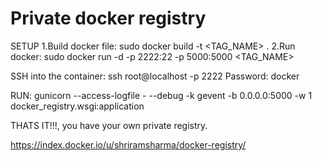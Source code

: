 Private docker registry
==============

SETUP
1.Build docker file: sudo docker build -t <TAG_NAME> .
2.Run docker: sudo docker run -d -p 2222:22 -p 5000:5000 <TAG_NAME>

SSH into the container: ssh root@localhost -p 2222
Password: docker

RUN: gunicorn --access-logfile - --debug -k gevent -b 0.0.0.0:5000 -w 1 docker_registry.wsgi:application

THATS IT!!!, you have your own private registry.

https://index.docker.io/u/shriramsharma/docker-registry/
